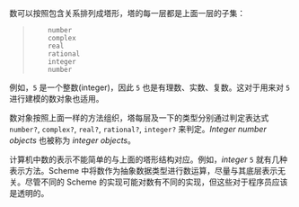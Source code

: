 数可以按照包含关系排列成塔形，塔的每一层都是上面一层的子集：

> ```
>     number
>     complex
>     real
>     rational
>     integer
>     number
> ```

例如，`5` 是一个整数(integer)，因此 `5` 也是有理数、实数、复数。这对于用来对 `5` 进行建模的数对象也适用。

数对象按照上面一样的方法组织，塔每层及一下的类型分别通过判定表达式 `number?`, `complex?`, `real?`, `rational?`, `integer?` 来判定。*Integer number objects* 也被称为 *integer objects*。

计算机中数的表示不能简单的与上面的塔形结构对应。例如，*integer* `5` 就有几种表示方法。Scheme 中将数作为抽象数据类型进行数运算，尽量与其底层表示无关。尽管不同的 Scheme 的实现可能对数有不同的实现，但这些对于程序员应该是透明的。